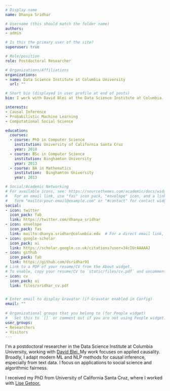 ```yaml
---
# Display name
name: Dhanya Sridhar

# Username (this should match the folder name)
authors:
- admin

# Is this the primary user of the site?
superuser: true

# Role/position
role: Postdoctoral Researcher

# Organizations/Affiliations
organizations:
- name: Data Science Institute at Columbia University
  url: ""

# Short bio (displayed in user profile at end of posts)
bio: I work with David Blei at the Data Science Institute at Columbia.  I develop machine learning methods for causal inference. I study effects from text, social influence, online debates and more.

interests:
- Causal Inference
- Probabilistic Machine Learning
- Computational Social Science

education:
  courses:
  - course: PhD in Computer Science
    institution: University of California Santa Cruz
    year: 2018
  - course: BSc in Computer Science
    institution: Binghamton University
    year: 2013
  - course: BA in Mathematics
    institution:  Binghamton University
    year: 2013

# Social/Academic Networking
# For available icons, see: https://sourcethemes.com/academic/docs/widgets/#icons
#   For an email link, use "fas" icon pack, "envelope" icon, and a link in the
#   form "mailto:your-email@example.com" or "#contact" for contact widget.
social:
- icon: twitter
  icon_pack: fab
  link: https://twitter.com/dhanya_sridhar
- icon: envelope
  icon_pack: fas
  link: mailto:dhanya.sridhar@columbia.edu  # For a direct email link, use "mailto:test@example.org".
- icon: google-scholar
  icon_pack: ai
  link: https://scholar.google.co.uk/citations?user=34cIUrAAAAAJ
- icon: github
  icon_pack: fab
  link: https://github.com/dsridhar91
# Link to a PDF of your resume/CV from the About widget.
# To enable, copy your resume/CV to `static/files/cv.pdf` and uncomment the lines below.  
- icon: cv
  icon_pack: ai
  link: files/sridhar_cv.pdf


# Enter email to display Gravatar (if Gravatar enabled in Config)
email: ""
  
# Organizational groups that you belong to (for People widget)
#   Set this to `[]` or comment out if you are not using People widget.  
user_groups:
- Researchers
- Visitors
---
```


I'm a postdoctoral researcher in the Data Science Institute at Columbia University, working with <a href="http://www.cs.columbia.edu/~blei/"> David Blei. </a> My work focuses on applied causality. Broadly, I adapt modern ML and NLP methods for causal inference, especially from text data. I focus on applications to social science and algorithmic fairness.

I received my PhD from University of California Santa Cruz, where I worked with <a href="https://getoor.soe.ucsc.edu"> Lise Getoor. </a>
